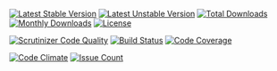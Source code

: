 
[![Latest Stable Version](https://img.shields.io/github/release/mrcnpdlk/validator.svg)](https://packagist.org/packages/mrcnpdlk/validator)
[![Latest Unstable Version](https://poser.pugx.org/mrcnpdlk/validator/v/unstable.png)](https://packagist.org/packages/mrcnpdlk/validator)
[![Total Downloads](https://img.shields.io/packagist/dt/mrcnpdlk/validator.svg)](https://packagist.org/packages/mrcnpdlk/validator)
[![Monthly Downloads](https://img.shields.io/packagist/dm/mrcnpdlk/validator.svg)](https://packagist.org/packages/mrcnpdlk/validator)
[![License](https://img.shields.io/packagist/l/mrcnpdlk/validator.svg)](https://packagist.org/packages/mrcnpdlk/validator)    

[![Scrutinizer Code Quality](https://scrutinizer-ci.com/g/mrcnpdlk/validator/badges/quality-score.png?b=master)](https://scrutinizer-ci.com/g/mrcnpdlk/validator/?branch=master) 
[![Build Status](https://scrutinizer-ci.com/g/mrcnpdlk/validator/badges/build.png?b=master)](https://scrutinizer-ci.com/g/mrcnpdlk/validator/build-status/master)
[![Code Coverage](https://scrutinizer-ci.com/g/mrcnpdlk/validator/badges/coverage.png?b=master)](https://scrutinizer-ci.com/g/mrcnpdlk/validator/?branch=master)
 
[![Code Climate](https://codeclimate.com/github/mrcnpdlk/validator/badges/gpa.svg)](https://codeclimate.com/github/mrcnpdlk/validator) 
[![Issue Count](https://codeclimate.com/github/mrcnpdlk/validator/badges/issue_count.svg)](https://codeclimate.com/github/mrcnpdlk/validator)
